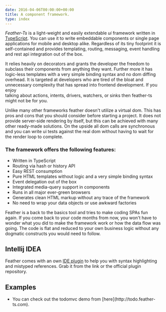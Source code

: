 ```yaml
---
date: 2016-04-06T00:00:00+00:00
title: A component framework.
type: index
---
```

_Feather-Ts_ is a light-weight and easily extendable _ui_ framework written in [TypeScript](https://www.typescriptlang.org/).
You can use it to write embeddable components or single page applications for mobile and desktop alike. Regardless of 
its tiny footprint it is self-contained and provides templating, routing, messaging, event handling and 
rest api integration out of the box.

It relies heavily on decorators and grants the developer the freedom to subclass their components from anything they want.
Further more it has logic-less templates with a very simple binding syntax and no dom diffing overhead. It is targeted at 
developers who are tired of the bloat and unnecessary complexity that has spread into frontend development. If you enjoy  
talking about actions, intents, drivers, watchers, or sinks then feather-ts might not be for you.   

Unlike many other frameworks feather doesn't utilize a virtual dom. This has pros and cons that you should consider before 
starting a project. It does not provide server-side rendering by itself, but this can be achieved with many other 
ready-made solutions. On the upside all dom calls are synchronous and you can write ui tests against the real dom without 
having to wait for the render loop to complete. 

### The framework offers the following features:

* Written in TypeScript
* Routing via hash or history API 
* Easy REST consumption
* Pure HTML templates without logic and a very simple binding syntax
* Event delegation out of the box
* Integrated media-query support in components
* Runs in all major ever-green browsers
* Generates clean HTML markup without any trace of the framework
* No need to wrap your data objects or use awkward factories

Feather is a back to the basics tool and tries to make coding SPAs fun again. If you come back 
to your code months from now, you won't have to wonder what you did to make the framework work
or how the data flow was going. The code is flat and reduced to your own business logic without
any dogmatic constructs you would need to follow. 

## Intellij IDEA

Feather comes with an own [IDE plugin](http://dist.feather-ts.com/feather.jar) to help you with syntax 
highlighting and mistyped references. Grab it from the link or the official plugin repository.
  
## Examples  
    
* <div>You can check out the todomvc demo from [here](http://todo.feather-ts.com).</div>
  
